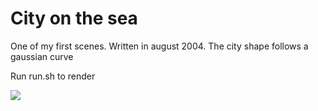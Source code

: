 # City on the sea

One of my first scenes. 
Written in august 2004.
The city shape follows a gaussian curve

Run run.sh to render

![](https://github.com/khayyam90/povray-creations/tree/master/city-on-the-sea/city.png) 
